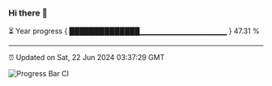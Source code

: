 ### Hi there 👋

⏳ Year progress { ██████████████▁▁▁▁▁▁▁▁▁▁▁▁▁▁▁▁ } 47.31 %

---

⏰ Updated on Sat, 22 Jun 2024 03:37:29 GMT

![Progress Bar CI](https://github.com/IshwaranRudhara/GIT-ACTION/workflows/Progress%20Bar%20CI/badge.svg)
